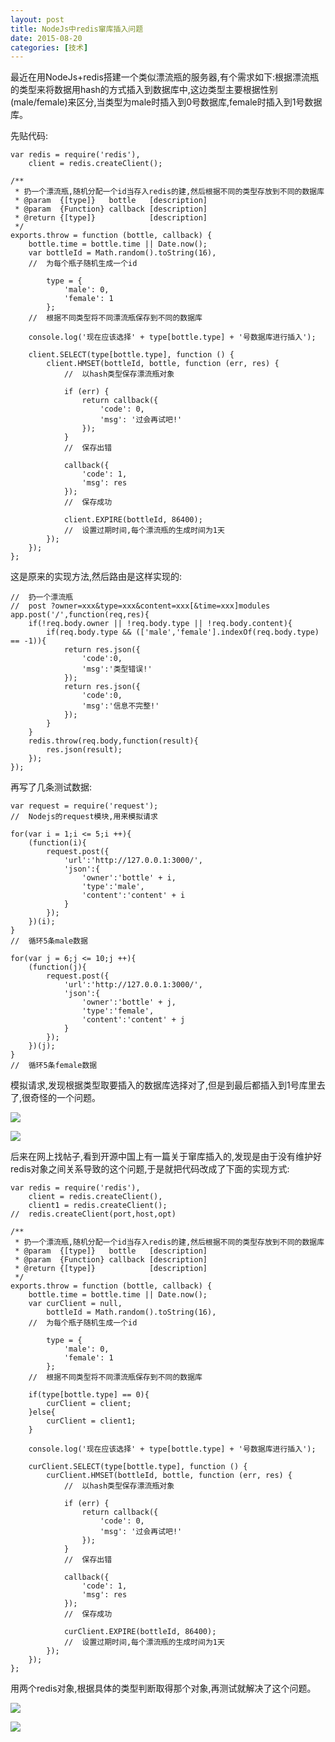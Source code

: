 ```yaml
---
layout: post
title: NodeJs中redis窜库插入问题
date: 2015-08-20
categories: [技术]
---
```


最近在用NodeJs+redis搭建一个类似漂流瓶的服务器,有个需求如下:根据漂流瓶的类型来将数据用hash的方式插入到数据库中,这边类型主要根据性别(male/female)来区分,当类型为male时插入到0号数据库,female时插入到1号数据库。

先贴代码:

    var redis = require('redis'),
        client = redis.createClient();
    
    /**
     * 扔一个漂流瓶,随机分配一个id当存入redis的建,然后根据不同的类型存放到不同的数据库
     * @param  {[type]}   bottle   [description]
     * @param  {Function} callback [description]
     * @return {[type]}            [description]
     */
    exports.throw = function (bottle, callback) {
        bottle.time = bottle.time || Date.now();
        var bottleId = Math.random().toString(16),
        //	为每个瓶子随机生成一个id
    
            type = {
                'male': 0,
                'female': 1
            };
        //	根据不同类型将不同漂流瓶保存到不同的数据库
        
        console.log('现在应该选择' + type[bottle.type] + '号数据库进行插入');
        
        client.SELECT(type[bottle.type], function () {
            client.HMSET(bottleId, bottle, function (err, res) {
                //	以hash类型保存漂流瓶对象
    
                if (err) {
                    return callback({
                        'code': 0,
                        'msg': '过会再试吧!'
                    });
                }
                //	保存出错
    
                callback({
                    'code': 1,
                    'msg': res
                });
                //	保存成功
    
                client.EXPIRE(bottleId, 86400);
                //	设置过期时间,每个漂流瓶的生成时间为1天
            });
        });
    };

这是原来的实现方法,然后路由是这样实现的:

    //	扔一个漂流瓶
    //	post ?owner=xxx&type=xxx&content=xxx[&time=xxx]modules
    app.post('/',function(req,res){
    	if(!req.body.owner || !req.body.type || !req.body.content){
    		if(req.body.type && (['male','female'].indexOf(req.body.type) == -1)){
    			return res.json({
    				'code':0,
    				'msg':'类型错误!'
    			});
    			return res.json({
    				'code':0,
    				'msg':'信息不完整!'
    			});
    		}
    	}
    	redis.throw(req.body,function(result){
    		res.json(result);
    	});
    });
    
再写了几条测试数据:

    var request = require('request');
    //  Nodejs的request模块,用来模拟请求
    
    for(var i = 1;i <= 5;i ++){
    	(function(i){
    		request.post({
    			'url':'http://127.0.0.1:3000/',
    			'json':{
    				'owner':'bottle' + i,
    				'type':'male',
    				'content':'content' + i
    			}
    		});
    	})(i);
    }
    //	循环5条male数据
    
    for(var j = 6;j <= 10;j ++){
    	(function(j){
    		request.post({
    			'url':'http://127.0.0.1:3000/',
    			'json':{
    				'owner':'bottle' + j,
    				'type':'female',
    				'content':'content' + j
    			}
    		});
    	})(j);
    }
    //	循环5条female数据
    
模拟请求,发现根据类型取要插入的数据库选择对了,但是到最后都插入到1号库里去了,很奇怪的一个问题。

![](http://rwson.github.io/assets/img/posts/Node-redis-1.png)

![](http://rwson.github.io/assets/img/posts/Node-redis-2.png)

后来在网上找帖子,看到开源中国上有一篇关于窜库插入的,发现是由于没有维护好redis对象之间关系导致的这个问题,于是就把代码改成了下面的实现方式:

    var redis = require('redis'),
        client = redis.createClient(),
        client1 = redis.createClient();
    //	redis.createClient(port,host,opt)
    
    /**
     * 扔一个漂流瓶,随机分配一个id当存入redis的建,然后根据不同的类型存放到不同的数据库
     * @param  {[type]}   bottle   [description]
     * @param  {Function} callback [description]
     * @return {[type]}            [description]
     */
    exports.throw = function (bottle, callback) {
        bottle.time = bottle.time || Date.now();
        var curClient = null,
            bottleId = Math.random().toString(16),
        //	为每个瓶子随机生成一个id
    
            type = {
                'male': 0,
                'female': 1
            };
        //	根据不同类型将不同漂流瓶保存到不同的数据库
    
        if(type[bottle.type] == 0){
            curClient = client;
        }else{
            curClient = client1;
        }
        
        console.log('现在应该选择' + type[bottle.type] + '号数据库进行插入');
    
        curClient.SELECT(type[bottle.type], function () {
            curClient.HMSET(bottleId, bottle, function (err, res) {
                //	以hash类型保存漂流瓶对象
    
                if (err) {
                    return callback({
                        'code': 0,
                        'msg': '过会再试吧!'
                    });
                }
                //	保存出错
    
                callback({
                    'code': 1,
                    'msg': res
                });
                //	保存成功
    
                curClient.EXPIRE(bottleId, 86400);
                //	设置过期时间,每个漂流瓶的生成时间为1天
            });
        });
    };

用两个redis对象,根据具体的类型判断取得那个对象,再测试就解决了这个问题。

![](http://rwson.github.io/assets/img/posts/Node-redis-3.png)

![](http://rwson.github.io/assets/img/posts/Node-redis-4.png)

